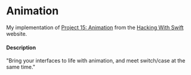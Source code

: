 # Animation
My implementation of [Project 15: Animation](https://www.hackingwithswift.com/read/15/overview) from the [Hacking With Swift](https://www.hackingwithswift.com/) website.

#### Description
"Bring your interfaces to life with animation, and meet switch/case at the same time."
